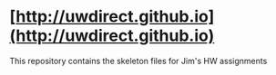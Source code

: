 # [http://uwdirect.github.io](http://uwdirect.github.io)

This repository contains the skeleton files for Jim's HW assignments
